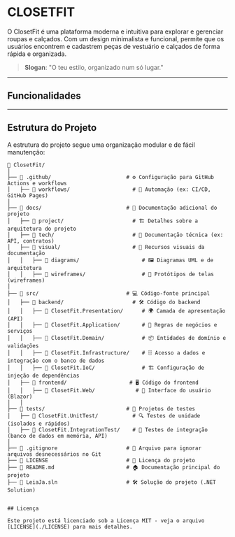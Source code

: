 # CLOSETFIT
O ClosetFit é uma plataforma moderna e intuitiva para explorar e gerenciar roupas e calçados. Com um design minimalista e funcional, permite que os usuários encontrem e cadastrem peças de vestuário e calçados de forma rápida e organizada.

> **Slogan**: "O teu estilo, organizado num só lugar."
---

## Funcionalidades

---

## Estrutura do Projeto

A estrutura do projeto segue uma organização modular e de fácil manutenção:

```plaintext
📂 ClosetFit/
│
├── 📁 .github/                        # ⚙️ Configuração para GitHub Actions e workflows
│   ├── 📁 workflows/                    # 🤖 Automação (ex: CI/CD, GitHub Pages)
│   
├── 📁 docs/                           # 📖 Documentação adicional do projeto
│   ├── 📁 project/                      # 🏗️ Detalhes sobre a arquitetura do projeto
│   ├── 📁 tech/                         # 📑 Documentação técnica (ex: API, contratos)
│   ├── 📁 visual/                       # 🎨 Recursos visuais da documentação
│   │   ├── 📁 diagrams/                    # 🖼️ Diagramas UML e de arquitetura
│   │   ├── 📁 wireframes/                  # 📝 Protótipos de telas (wireframes)
│   
├── 📂 src/                            # 💻 Código-fonte principal
│   ├── 📁 backend/                      # 🛠️ Código do backend
│   │   ├── 📁 ClosetFit.Presentation/      # 🌍 Camada de apresentação (API)
│   │   ├── 📁 ClosetFit.Application/       # 📜 Regras de negócios e serviços
│   │   ├── 📁 ClosetFit.Domain/            # 📦 Entidades de domínio e validações
│   │   ├── 📁 ClosetFit.Infrastructure/    # 🗄️ Acesso a dados e integração com o banco de dados
│   │   ├── 📁 ClosetFit.IoC/               # 🏗️ Configuração de injeção de dependências
│   ├── 📁 frontend/                    # 🖥️ Código do frontend
│   │   ├── 📁 ClosetFit.Web/             # 🎨 Interface do usuário (Blazor)
│   │
├── 📂 tests/                          # 🧪 Projetos de testes
│   ├── 📁 ClosetFit.UnitTest/           # 🔍 Testes de unidade (isolados e rápidos)
│   ├── 📁 ClosetFit.IntegrationTest/    # 🔗 Testes de integração (banco de dados em memória, API)
│
├── 📄 .gitignore                      # 🚫 Arquivo para ignorar arquivos desnecessários no Git
├── 📜 LICENSE                         # 📜 Licença do projeto
├── 📖 README.md                       # 🏠 Documentação principal do projeto
├── 🎯 LeiaJa.sln                      # 🛠️ Solução do projeto (.NET Solution)


## Licença

Este projeto está licenciado sob a Licença MIT - veja o arquivo [LICENSE](./LICENSE) para mais detalhes.
